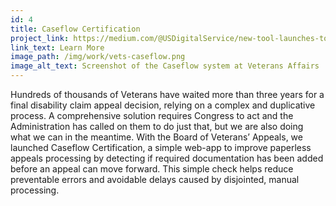 ```yaml
---
id: 4
title: Caseflow Certification
project_link: https://medium.com/@USDigitalService/new-tool-launches-to-improve-the-benefits-claim-appeals-process-at-the-va-59c2557a4a1c#.7cp6wmd0t
link_text: Learn More
image_path: /img/work/vets-caseflow.png
image_alt_text: Screenshot of the Caseflow system at Veterans Affairs
---
```


Hundreds of thousands of Veterans have waited more than three years for a final disability claim appeal decision, relying on a complex and duplicative process. A comprehensive solution requires Congress to act and the Administration has called on them to do just that, but we are also doing what we can in the meantime. With the Board of Veterans&#8217; Appeals, we launched Caseflow Certification, a simple web-app to improve paperless appeals processing by detecting if required documentation has been added before an appeal can move forward. This simple check helps reduce preventable errors and avoidable delays caused by disjointed, manual processing.